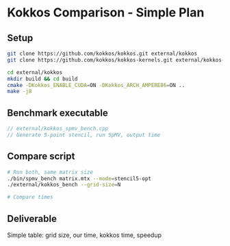 # Kokkos Comparison - Simple Plan

## Setup
```bash
git clone https://github.com/kokkos/kokkos.git external/kokkos
git clone https://github.com/kokkos/kokkos-kernels.git external/kokkos-kernels

cd external/kokkos
mkdir build && cd build
cmake -DKokkos_ENABLE_CUDA=ON -DKokkos_ARCH_AMPERE86=ON ..
make -j8
```

## Benchmark executable
```cpp
// external/kokkos_spmv_bench.cpp
// Generate 5-point stencil, run SpMV, output time
```

## Compare script
```bash
# Run both, same matrix size
./bin/spmv_bench matrix.mtx --mode=stencil5-opt
./external/kokkos_bench --grid-size=N

# Compare times
```

## Deliverable
Simple table: grid size, our time, kokkos time, speedup
